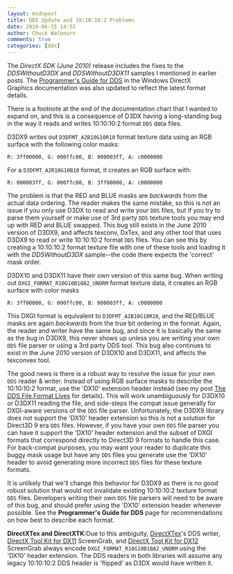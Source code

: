 ```yaml
---
layout: msdnpost
title: DDS Update and 10:10:10:2 Problems
date: 2010-06-15 14:53
author: Chuck Walbourn
comments: true
categories: [dds]
---
```

The <em>DirectX SDK (June 2010)</em> release includes the fixes to the <em>DDSWithoutD3DX</em> and <em>DDSWithoutD3DX11</em> samples I mentioned in earlier posts. The <a href="https://docs.microsoft.com/en-us/windows/desktop/direct3ddds/dx-graphics-dds-pguide" title="Programmer's Guide for DDS">Programmer's Guide for DDS</a> in the Windows DirectX Graphics documentation was also updated to reflect the latest format details.
<!--more-->

There is a footnote at the end of the documentation chart that I wanted to expand on, and this is a consequence of D3DX having a long-standing bug in the way it reads and writes 10:10:10:2 format ``DDS`` data files.

D3DX9 writes out ``D3DFMT_A2B10G10R10`` format texture data using an RGB surface with the following color masks:

    R: 3ff00000, G: 000ffc00, B: 000003ff, A: c0000000

For a ``D3DFMT_A2R10G10B10`` format, it creates an RGB surface with:

    R: 000003ff, G: 000ffc00, B: 3ff00000, A: c0000000

The problem is that the RED and BLUE masks are <em>backwards </em>from the actual data ordering. The reader makes the same mistake, so this is not an issue if you only use D3DX to read and write your ``DDS`` files, but if you try to parse them yourself or make use of 3rd party ``DDS`` texture tools you may end up with RED and BLUE swapped. This bug still exists in the June 2010 version of D3DX9, and affects texconv, DxTex, and any other tool that uses D3DX9 to read or write 10:10:10:2 format ``DDS`` files. You can see this by creating a 10:10:10:2 format texture file with one of these tools and loading it with the <em>DDSWithoutD3DX</em> sample--the code there expects the 'correct' mask order.

D3DX10 and D3DX11 have their own version of this same bug. When writing out ``DXGI_FORMAT_R10G10B10A2_UNORM`` format texture data, it creates an RGB surface with color masks

    R: 3ff00000, G: 000ffc00, B: 000003ff, A: c0000000

This DXGI format is equivalent to ``D3DFMT_A2B10G10R10``, and the RED/BLUE masks are again <em>backwards </em>from the true bit ordering in the format. Again, the reader and writer have the same bug, and since it is basically the same as the bug in D3DX9, this never shows up unless you are writing your own ``DDS`` file parser or using a 3rd party DDS tool. This bug also continues to exist in the June 2010 version of D3DX10 and D3DX11, and affects the texconvex tool.

The good news is there is a robust way to resolve the issue for your own ``DDS`` reader & writer. Instead of using RGB surface masks to describe the 10:10:10:2 format, use the 'DX10' extension header instead (see my post <a href="https://walbourn.github.io/the-dds-file-format-lives/" title="The DDS File Format Lives">The DDS File Format Lives</a> for details). This will work unambiguously for D3DX10 or D3DX11 reading the file, and side-steps the compat issue generally for DXGI-aware versions of the ``DDS`` file parser. Unfortunately, the D3DX9 library does not support the 'DX10' header extension so this is not a solution for Direct3D 9 era ``DDS`` files. However, if you have your own ``DDS`` file parser you can have it support the 'DX10' header extension and the subset of DXGI formats that correspond directly to Direct3D 9 formats to handle this case. For back-compat purposes, you may want your reader to duplicate this buggy mask usage but have any ``DDS`` files you generate use the 'DX10' header to avoid generating more incorrect ``DDS`` files for these texture formats.

It is unlikely that we'll change this behavior for D3DX9 as there is no good robust solution that would not invalidate existing 10:10:10:2 texture format ``DDS`` files. Developers writing their own ``DDS`` file parsers will need to be aware of this bug, and should prefer using the 'DX10' extension header whenever possible. See the <strong>Programmer's Guide for DDS</strong> page for recommendations on how best to describe each format.<strong></strong>

<strong>DirectXTex and DirectXTK:</strong>Due to this ambiguity, <a href="https://github.com/Microsoft/DirectXTex">DirectXTex</a>'s DDS writer, [DirectX Tool Kit for DX11](https://github.com/Microsoft/DirectXTK) ScreenGrab, and [DirectX Tool Kit for DX12](https://github.com/Microsoft/DirectXTK12) ScreenGrab always encode <code>DXGI_FORMAT_R10G10B10A2_UNORM</code> using the 'DX10' header extension. The DDS readers in both libraries will assume any legacy 10:10:10:2 DDS header is 'flipped' as D3DX would have written it.
